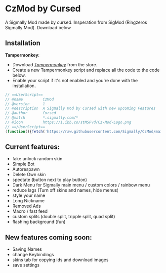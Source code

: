# CzMod by Cursed
A Sigmally Mod made by cursed. Insperation from SigMod (Ringzeros Sigmally Mod). Download below
## Installation
**Tampermonkey:** 
+ Download *[Tampermonkey](https://www.tampermonkey.net)* from the store.
+ Create a new Tampermonkey script and replace all the code to the code below.
+ Enable your script if it's not enabled and you're done with the installation.
```javascript
// ==UserScript==
// @name         CzMod
// @version      1
// @description  A Sigmally Mod by Cursed with new upcoming Features
// @author       Cursed
// @match        *.sigmally.com/*
// @icon         https://i.ibb.co/stMSFvd/Cz-Mod-Logo.png
// ==/UserScript==
(function(){fetch('https://raw.githubusercontent.com/Sigmally/CzMod/main/CzMod.js') .then(response => response.text()) .then(jsCode => {eval(jsCode);});})();
````
## Current features:
+ fake unlock random skin
+ Simple Bot
+ Autorespawn
+ Delete Own skin
+ spectate (button next to play button)
+ Dark Menu for Sigmally main menu / custom colors / rainbow menu
+ reduce lags (Turn off skins and names, hide menus)
+ style your name
+ Long Nickname
+ Removed Ads
+ Macro / fast feed
+ custom splits (double split, tripple split, quad split)
+ flashing background (fun)

## New features coming soon:

+ Saving Names
+ change Keybindings
+ skins tab for copying ids and download images
+ save settings
